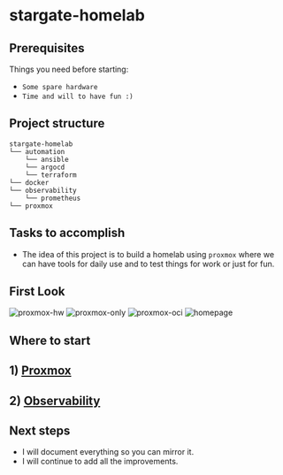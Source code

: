 # stargate-homelab

## Prerequisites
Things you need before starting:
* `Some spare hardware`
* `Time and will to have fun :)`

## Project structure
```
stargate-homelab
└── automation
    └── ansible    
    └── argocd  
    └── terraform
└── docker   
└── observability
    └── prometheus  
└── proxmox
```

## Tasks to accomplish
- The idea of this project is to build a homelab using `proxmox` where we can have tools for daily use and to test things for work or just for fun.

## First Look
![proxmox-hw](https://github.com/user-attachments/assets/52d64f7f-adcc-47c4-8ab5-a477c270549c)
![proxmox-only](https://github.com/user-attachments/assets/69344b26-58cf-436a-bf06-be1c5d5f8f80)
![proxmox-oci](https://github.com/user-attachments/assets/a87cfc0b-6dde-4e19-b056-27e5fb1dc427)
![homepage](https://github.com/user-attachments/assets/2509cfa7-9892-4038-93bc-b2a60b66cecd)

## Where to start
## 1) [Proxmox](./proxmox/README.md)
## 2) [Observability](./observability/prometheus/README.md)


## Next steps
- I will document everything so you can mirror it.
- I will continue to add all the improvements.